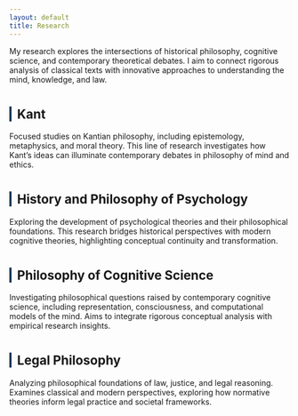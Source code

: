 ```yaml
---
layout: default
title: Research
---
```


<p>My research explores the intersections of historical philosophy, cognitive science, and contemporary theoretical debates. I aim to connect rigorous analysis of classical texts with innovative approaches to understanding the mind, knowledge, and law.</p>

<div class="divider"></div>

<h2 style="font-size:1.6em; margin-top:40px; border-left:4px solid #1B3A57; padding-left:10px;">
Kant
</h2>
<p>
Focused studies on Kantian philosophy, including epistemology, metaphysics, and moral theory. This line of research investigates how Kant’s ideas can illuminate contemporary debates in philosophy of mind and ethics.
</p>

<h2 style="font-size:1.6em; margin-top:40px; border-left:4px solid #1B3A57; padding-left:10px;">
History and Philosophy of Psychology
</h2>
<p>
Exploring the development of psychological theories and their philosophical foundations. This research bridges historical perspectives with modern cognitive theories, highlighting conceptual continuity and transformation.
</p>

<h2 style="font-size:1.6em; margin-top:40px; border-left:4px solid #1B3A57; padding-left:10px;">
Philosophy of Cognitive Science
</h2>
<p>
Investigating philosophical questions raised by contemporary cognitive science, including representation, consciousness, and computational models of the mind. Aims to integrate rigorous conceptual analysis with empirical research insights.
</p>

<h2 style="font-size:1.6em; margin-top:40px; border-left:4px solid #1B3A57; padding-left:10px;">
Legal Philosophy
</h2>
<p>
Analyzing philosophical foundations of law, justice, and legal reasoning. Examines classical and modern perspectives, exploring how normative theories inform legal practice and societal frameworks.
</p>
